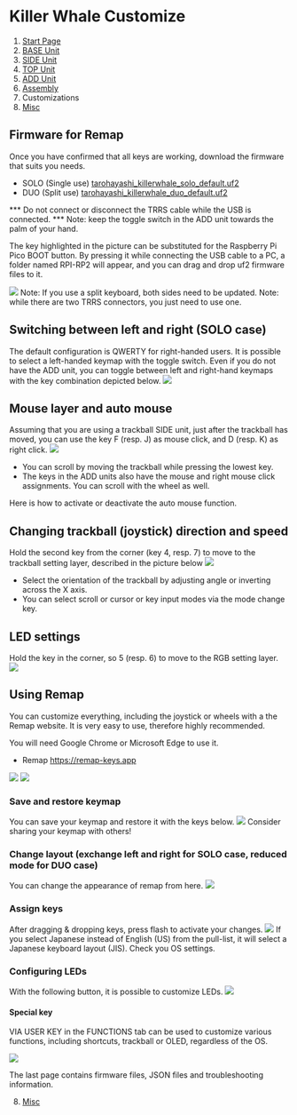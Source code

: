 # Killer Whale Customize

1. [Start Page](../README_EN.md)
2. [BASE Unit](../rightside/2_BASE.md)
3. [SIDE Unit](../rightside/3_SIDE_TRACKBALL.md)
4. [TOP Unit](../rightside/4_TOP.md)
5. [ADD Unit](../rightside/5_ADD.md)
6. [Assembly](../rightside/6_ASSEMBLE.md)
7. Customizations
8. [Misc](../rightside/8_MISC.md)

## Firmware for Remap

Once you have confirmed that all keys are working, download the firmware that suits you needs.

- SOLO (Single use)  [tarohayashi_killerwhale_solo_default.uf2
](https://github.com/Taro-Hayashi/KillerWhale/releases/latest/download/tarohayashi_killerwhale_solo_default.uf2)
- DUO (Split use) [tarohayashi_killerwhale_duo_default.uf2
](https://github.com/Taro-Hayashi/KillerWhale/releases/latest/download/tarohayashi_killerwhale_duo_default.uf2)


*** Do not connect or disconnect the TRRS cable while the USB is connected. ***
Note: keep the toggle switch in the ADD unit towards the palm of your hand.

The key highlighted in the picture can be substituted for the Raspberry Pi Pico BOOT button. By pressing it while connecting the USB cable to a PC, a folder named RPI-RP2 will appear, and you can drag and drop uf2 firmware files to it.

![](../img/custom/boot.jpg)
Note: If you use a split keyboard, both sides need to be updated.
Note: while there are two TRRS connectors, you just need to use one.

## Switching between left and right (SOLO case)
The default configuration is QWERTY for right-handed users. It is possible to select a left-handed keymap with the toggle switch.
Even if you do not have the ADD unit, you can toggle between left and right-hand keymaps with the key combination depicted below.
![](../img/custom/lr_e.jpg)

## Mouse layer and auto mouse
Assuming that you are using a trackball SIDE unit, just after the trackball has moved, you can use the key F (resp. J) as mouse click, and D (resp. K) as right click.
![](../img/custom/auto_e.jpg)
- You can scroll by moving the trackball while pressing the lowest key.
- The keys in the ADD units also have the mouse and right mouse click assignments. You can scroll with the wheel as well.

Here is how to activate or deactivate the auto mouse function.
## Changing trackball (joystick) direction and speed
Hold the second key from the corner (key 4, resp. 7) to move to the trackball setting layer, described in the picture below
![](../img/custom/mouse_e.jpg)
- Select the orientation of the trackball by adjusting angle or inverting across the X axis.
- You can select scroll or cursor or key input modes via the mode change key.

## LED settings
Hold the key in the corner, so 5 (resp. 6) to move to the RGB setting layer.
![](../img/custom/rgb_e.jpg)

## Using Remap
You can customize everything, including the joystick or wheels with a the Remap website. It is very easy to use, therefore highly recommended.

You will need Google Chrome or Microsoft Edge to use it.
- Remap https://remap-keys.app

![](../img/custom/remap.png)
![](../img/custom/remapkey.png)

### Save and restore keymap
You can save your keymap and restore it with the keys below.
![](../img/custom/restore.png)
Consider sharing your keymap with others!

### Change layout (exchange left and right for SOLO case, reduced mode for DUO case)
You can change the appearance of remap from here.
![](../img/custom/layout.png)


### Assign keys
After dragging & dropping keys, press flash to activate your changes.
![](../img/custom/flash.png)
If you select Japanese instead of English (US) from the pull-list, it will select a Japanese keyboard layout (JIS). Check you OS settings.

### Configuring LEDs
With the following button, it is possible to customize LEDs.
![](../img/custom/ledset.png)

#### Special key
VIA USER KEY in the FUNCTIONS tab can be used to customize various functions, including shortcuts, trackball or OLED, regardless of the OS.

![](../img/custom/userkey.png)

The last page contains firmware files, JSON files and troubleshooting information.


8. [Misc](../rightside/8_MISC.md)
